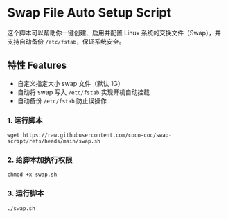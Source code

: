 # Swap File Auto Setup Script

这个脚本可以帮助你一键创建、启用并配置 Linux 系统的交换文件（Swap），并支持自动备份 `/etc/fstab`，保证系统安全。

## 特性 Features

- 自定义指定大小 swap 文件（默认 1G）
- 自动将 swap 写入 `/etc/fstab` 实现开机自动挂载
- 自动备份 `/etc/fstab` 防止误操作

### 1. 运行脚本

```
wget https://raw.githubusercontent.com/coco-coc/swap-script/refs/heads/main/swap.sh
```
### 2. 给脚本加执行权限
```
chmod +x swap.sh
```
### 3. 运行脚本
```
./swap.sh
```
